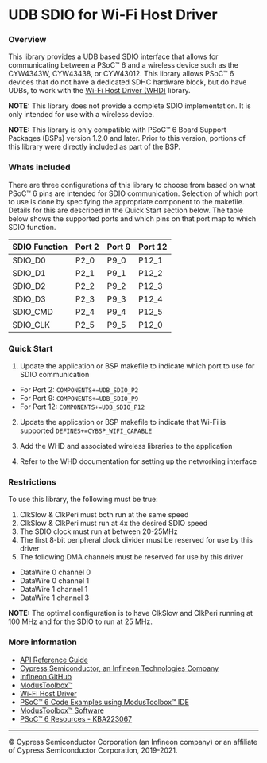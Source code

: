 # UDB SDIO for Wi-Fi Host Driver

### Overview

This library provides a UDB based SDIO interface that allows for communicating between a PSoC™ 6 and a wireless device such as the CYW4343W, CYW43438, or CYW43012. This library allows PSoC™ 6 devices that do not have a dedicated SDHC hardware block, but do have UDBs, to work with the [Wi-Fi Host Driver (WHD)](https://github.com/infineon/wifi-host-driver) library.

**NOTE:** This library does not provide a complete SDIO implementation. It is only intended for use with a wireless device.

**NOTE:** This library is only compatible with PSoC™ 6 Board Support Packages (BSPs) version 1.2.0 and later. Prior to this version, portions of this library were directly included as part of the BSP.

### Whats included
There are three configurations of this library to choose from based on what PSoC™ 6 pins are intended for SDIO communication. Selection of which port to use is done by specifying the appropriate component to the makefile. Details for this are described in the Quick Start section below. The table below shows the supported ports and which pins on that port map to which SDIO function.

| SDIO Function | Port 2 | Port 9 | Port 12 |
| ------------- | ------ | ------ | ------- |
| SDIO_D0       | P2_0   | P9_0   | P12_1   |
| SDIO_D1       | P2_1   | P9_1   | P12_2   |
| SDIO_D2       | P2_2   | P9_2   | P12_3   |
| SDIO_D3       | P2_3   | P9_3   | P12_4   |
| SDIO_CMD      | P2_4   | P9_4   | P12_5   |
| SDIO_CLK      | P2_5   | P9_5   | P12_0   |


### Quick Start
1. Update the application or BSP makefile to indicate which port to use for SDIO communication
* For Port 2: ```COMPONENTS+=UDB_SDIO_P2```
* For Port 9: ```COMPONENTS+=UDB_SDIO_P9```
* For Port 12: ```COMPONENTS+=UDB_SDIO_P12```

2. Update the application or BSP makefile to indicate that Wi-Fi is supported
```DEFINES+=CYBSP_WIFI_CAPABLE```

3. Add the WHD and associated wireless libraries to the application

4. Refer to the WHD documentation for setting up the networking interface


### Restrictions
To use this library, the following must be true:
1. ClkSlow & ClkPeri must both run at the same speed
2. ClkSlow & ClkPeri must run at 4x the desired SDIO speed
3. The SDIO clock must run at between 20-25MHz
4. The first 8-bit peripheral clock divider must be reserved for use by this driver
5. The following DMA channels must be reserved for use by this driver
* DataWire 0 channel 0
* DataWire 0 channel 1
* DataWire 1 channel 1
* DataWire 1 channel 3

**NOTE:** The optimal configuration is to have ClkSlow and ClkPeri running at 100 MHz and for the SDIO to run at 25 MHz.

### More information

* [API Reference Guide](https://infineon.github.io/udb-sdio-whd/html/index.html)
* [Cypress Semiconductor, an Infineon Technologies Company](http://www.cypress.com)
* [Infineon GitHub](https://github.com/infineon)
* [ModusToolbox™](https://www.cypress.com/products/modustoolbox-software-environment)
* [Wi-Fi Host Driver](https://github.com/infineon/wifi-host-driver)
* [PSoC™ 6 Code Examples using ModusToolbox™ IDE](https://github.com/infineon/Code-Examples-for-ModusToolbox-Software)
* [ModusToolbox™ Software](https://github.com/Infineon/modustoolbox-software)
* [PSoC™ 6 Resources - KBA223067](https://community.cypress.com/docs/DOC-14644)

---
© Cypress Semiconductor Corporation (an Infineon company) or an affiliate of Cypress Semiconductor Corporation, 2019-2021.
